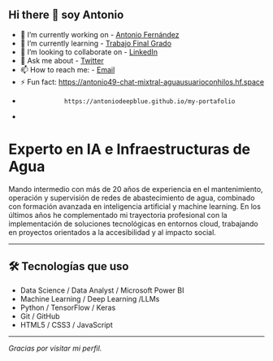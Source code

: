 ## Hi there 👋 soy Antonio

<!--
**antoniodeepblue/antoniodeepblue** is a ✨ _special_ ✨ repository because its `README.md` (this file) appears on your GitHub profile.
-->

- 🔭 I’m currently working on - [Antonio Fernández](https://sites.google.com/view/antonio-fernandez-salcedo2)
- 🌱 I’m currently learning - [Trabajo Final Grado](https://openaccess.uoc.edu/handle/10609/150520?locale=es)
- 👯 I’m looking to collaborate on - [LinkedIn](https://www.linkedin.com/in/antonio-fern%C3%A1ndez-salcedo-62b8722a0/)
- 💬 Ask me about - [Twitter](https://twitter.com/@AntonioFer48993)
- 📫 How to reach me: -  [Email](mailto:antoniofernandezsalc@uoc.edu)
- ⚡ Fun fact: https://antonio49-chat-mixtral-aguausuarioconhilos.hf.space
-                 https://antoniodeepblue.github.io/my-portafolio
-             
# Experto en IA e Infraestructuras de Agua
Mando intermedio con más de 20 años de experiencia en el mantenimiento, operación y supervisión de redes de abastecimiento de agua, combinado con formación avanzada en inteligencia artificial y machine learning.
En los últimos años he complementado mi trayectoria profesional con la implementación de soluciones tecnológicas en entornos cloud, trabajando en proyectos orientados a la accesibilidad y al impacto social.


---

## 🛠️ Tecnologías que uso

- Data Science / Data Analyst / Microsoft Power BI
- Machine Learning / Deep Learning /LLMs 
- Python / TensorFlow / Keras
- Git / GitHub
- HTML5 / CSS3 / JavaScript

---

_Gracias por visitar mi perfil._



